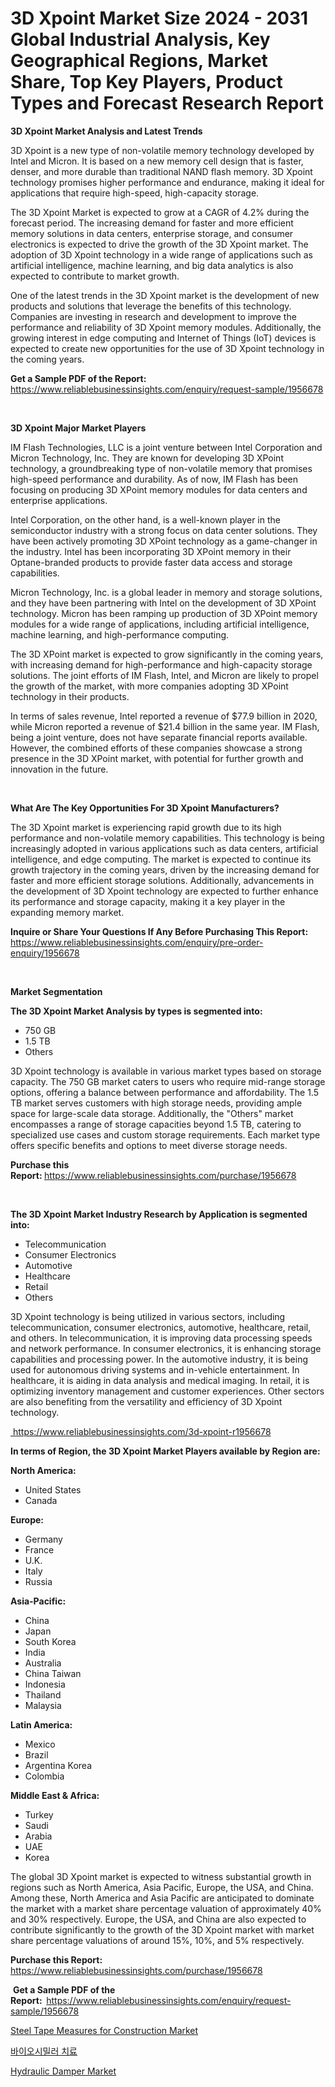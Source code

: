 <p><h1>3D Xpoint Market Size 2024 - 2031 Global Industrial Analysis, Key Geographical Regions, Market Share, Top Key Players, Product Types and Forecast Research Report</h1></p><p><strong>3D Xpoint Market Analysis and Latest Trends</strong></p>
<p><p>3D Xpoint is a new type of non-volatile memory technology developed by Intel and Micron. It is based on a new memory cell design that is faster, denser, and more durable than traditional NAND flash memory. 3D Xpoint technology promises higher performance and endurance, making it ideal for applications that require high-speed, high-capacity storage.</p><p>The 3D Xpoint Market is expected to grow at a CAGR of 4.2% during the forecast period. The increasing demand for faster and more efficient memory solutions in data centers, enterprise storage, and consumer electronics is expected to drive the growth of the 3D Xpoint market. The adoption of 3D Xpoint technology in a wide range of applications such as artificial intelligence, machine learning, and big data analytics is also expected to contribute to market growth.</p><p>One of the latest trends in the 3D Xpoint market is the development of new products and solutions that leverage the benefits of this technology. Companies are investing in research and development to improve the performance and reliability of 3D Xpoint memory modules. Additionally, the growing interest in edge computing and Internet of Things (IoT) devices is expected to create new opportunities for the use of 3D Xpoint technology in the coming years.</p></p>
<p><strong>Get a Sample PDF of the Report:&nbsp;</strong> <a href="https://www.reliablebusinessinsights.com/enquiry/request-sample/1956678">https://www.reliablebusinessinsights.com/enquiry/request-sample/1956678</a></p>
<p>&nbsp;</p>
<p><strong>3D Xpoint Major Market Players</strong></p>
<p><p>IM Flash Technologies, LLC is a joint venture between Intel Corporation and Micron Technology, Inc. They are known for developing 3D XPoint technology, a groundbreaking type of non-volatile memory that promises high-speed performance and durability. As of now, IM Flash has been focusing on producing 3D XPoint memory modules for data centers and enterprise applications. </p><p>Intel Corporation, on the other hand, is a well-known player in the semiconductor industry with a strong focus on data center solutions. They have been actively promoting 3D XPoint technology as a game-changer in the industry. Intel has been incorporating 3D XPoint memory in their Optane-branded products to provide faster data access and storage capabilities.</p><p>Micron Technology, Inc. is a global leader in memory and storage solutions, and they have been partnering with Intel on the development of 3D XPoint technology. Micron has been ramping up production of 3D XPoint memory modules for a wide range of applications, including artificial intelligence, machine learning, and high-performance computing.</p><p>The 3D XPoint market is expected to grow significantly in the coming years, with increasing demand for high-performance and high-capacity storage solutions. The joint efforts of IM Flash, Intel, and Micron are likely to propel the growth of the market, with more companies adopting 3D XPoint technology in their products.</p><p>In terms of sales revenue, Intel reported a revenue of $77.9 billion in 2020, while Micron reported a revenue of $21.4 billion in the same year. IM Flash, being a joint venture, does not have separate financial reports available. However, the combined efforts of these companies showcase a strong presence in the 3D XPoint market, with potential for further growth and innovation in the future.</p></p>
<p>&nbsp;</p>
<p><strong>What Are The Key Opportunities For 3D Xpoint Manufacturers?</strong></p>
<p><p>The 3D Xpoint market is experiencing rapid growth due to its high performance and non-volatile memory capabilities. This technology is being increasingly adopted in various applications such as data centers, artificial intelligence, and edge computing. The market is expected to continue its growth trajectory in the coming years, driven by the increasing demand for faster and more efficient storage solutions. Additionally, advancements in the development of 3D Xpoint technology are expected to further enhance its performance and storage capacity, making it a key player in the expanding memory market.</p></p>
<p><strong>Inquire or Share Your Questions If Any Before Purchasing This Report:</strong> <a href="https://www.reliablebusinessinsights.com/enquiry/pre-order-enquiry/1956678">https://www.reliablebusinessinsights.com/enquiry/pre-order-enquiry/1956678</a></p>
<p>&nbsp;</p>
<p><strong>Market Segmentation</strong></p>
<p><strong>The 3D Xpoint Market Analysis by types is segmented into:</strong></p>
<p><ul><li>750 GB</li><li>1.5 TB</li><li>Others</li></ul></p>
<p><p>3D Xpoint technology is available in various market types based on storage capacity. The 750 GB market caters to users who require mid-range storage options, offering a balance between performance and affordability. The 1.5 TB market serves customers with high storage needs, providing ample space for large-scale data storage. Additionally, the "Others" market encompasses a range of storage capacities beyond 1.5 TB, catering to specialized use cases and custom storage requirements. Each market type offers specific benefits and options to meet diverse storage needs.</p></p>
<p><strong>Purchase this Report:&nbsp;</strong><a href="https://www.reliablebusinessinsights.com/purchase/1956678">https://www.reliablebusinessinsights.com/purchase/1956678</a></p>
<p>&nbsp;</p>
<p><strong>The 3D Xpoint Market Industry Research by Application is segmented into:</strong></p>
<p><ul><li>Telecommunication</li><li>Consumer Electronics</li><li>Automotive</li><li>Healthcare</li><li>Retail</li><li>Others</li></ul></p>
<p><p>3D Xpoint technology is being utilized in various sectors, including telecommunication, consumer electronics, automotive, healthcare, retail, and others. In telecommunication, it is improving data processing speeds and network performance. In consumer electronics, it is enhancing storage capabilities and processing power. In the automotive industry, it is being used for autonomous driving systems and in-vehicle entertainment. In healthcare, it is aiding in data analysis and medical imaging. In retail, it is optimizing inventory management and customer experiences. Other sectors are also benefiting from the versatility and efficiency of 3D Xpoint technology.</p></p>
<p><a href="https://www.reliablebusinessinsights.com/3d-xpoint-r1956678">&nbsp;https://www.reliablebusinessinsights.com/3d-xpoint-r1956678</a></p>
<p><strong>In terms of Region, the 3D Xpoint Market Players available by Region are:</strong></p>
<p>
    <p> <strong> North America: </strong>
        <ul>
            <li>United States</li>
            <li>Canada</li>
        </ul>
        </p> 
    <p> <strong> Europe: </strong>
        <ul>
            <li>Germany</li>
            <li>France</li>
            <li>U.K.</li>
            <li>Italy</li>
            <li>Russia</li>
        </ul>
        </p> 
    <p> <strong> Asia-Pacific: </strong>
        <ul>
            <li>China</li>
            <li>Japan</li>
            <li>South Korea</li>
            <li>India</li>
            <li>Australia</li>
            <li>China Taiwan</li>
            <li>Indonesia</li>
            <li>Thailand</li>
            <li>Malaysia</li>
        </ul>
        </p> 
    <p> <strong> Latin America: </strong>
        <ul>
            <li>Mexico</li>
            <li>Brazil</li>
            <li>Argentina Korea</li>
            <li>Colombia</li>
        </ul>
        </p> 
    <p> <strong> Middle East & Africa: </strong>
        <ul>
            <li>Turkey</li>
            <li>Saudi</li>
            <li>Arabia</li>
            <li>UAE</li>
            <li>Korea</li>
        </ul>
    </p>
    </p>
<p><p>The global 3D Xpoint market is expected to witness substantial growth in regions such as North America, Asia Pacific, Europe, the USA, and China. Among these, North America and Asia Pacific are anticipated to dominate the market with a market share percentage valuation of approximately 40% and 30% respectively. Europe, the USA, and China are also expected to contribute significantly to the growth of the 3D Xpoint market with market share percentage valuations of around 15%, 10%, and 5% respectively.</p></p>
<p><strong>Purchase this Report: </strong><a href="https://www.reliablebusinessinsights.com/purchase/1956678">https://www.reliablebusinessinsights.com/purchase/1956678</a></p>
<p>&nbsp;<strong>Get a Sample PDF of the Report:&nbsp;&nbsp;</strong><a href="https://www.reliablebusinessinsights.com/enquiry/request-sample/1956678">https://www.reliablebusinessinsights.com/enquiry/request-sample/1956678</a></p>
<p><strong></strong></p>
<p><p><a href="https://github.com/muhammadasraf467/Market-Research-Report-List-1/blob/main/steel-tape-measures-for-construction-market.md">Steel Tape Measures for Construction Market</a></p><p><a href="https://github.com/vsr06p4p49/Market-Research-Report-List-2/blob/main/4059488155806.md">바이오시밀러 치료</a></p><p><a href="https://view.publitas.com/reportprime-1/global-hydraulic-damper-market-is-projected-to-grow-at-a-cagr-of-14-8-forcasted-for-period-from-2024-to-2031/">Hydraulic Damper Market</a></p></p>